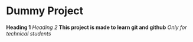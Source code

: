 # Dummy Project
**Heading 1**
*Heading 2*
**This project is made to learn git and github**
*Only for technical students*